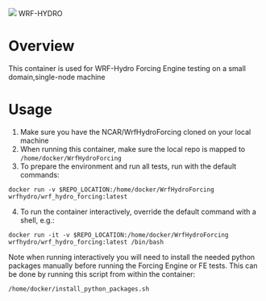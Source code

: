 ![](https://ral.ucar.edu/sites/default/files/public/wrf_hydro_symbol_logo_2017_09_150pxby63px.png) WRF-HYDRO

# Overview
This container is used for WRF-Hydro Forcing Engine testing on a small domain,single-node machine 

# Usage
1. Make sure you have the NCAR/WrfHydroForcing cloned on your local machine
2. When running this container, make sure the local repo is mapped to `/home/docker/WrfHydroForcing`
3. To prepare the environment and run all tests, run with the default commands:
   
```
docker run -v $REPO_LOCATION:/home/docker/WrfHydroForcing wrfhydro/wrf_hydro_forcing:latest
```

4. To run the container interactively, override the default command with a shell, e.g.:
   
```
docker run -it -v $REPO_LOCATION:/home/docker/WrfHydroForcing wrfhydro/wrf_hydro_forcing:latest /bin/bash
```

Note when running interactively you will need to install the needed python packages manually before running the Forcing Engine or FE tests. This can be done by running this script from within the container:

```
/home/docker/install_python_packages.sh
```
